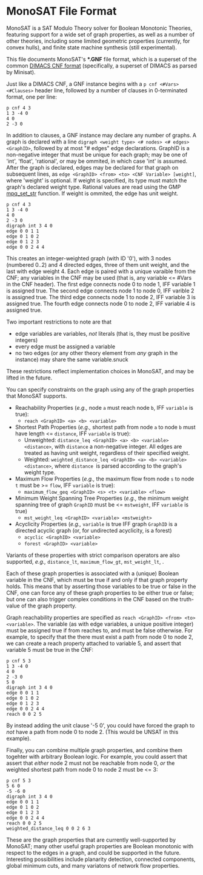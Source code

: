 # MonoSAT File Format

MonoSAT is a SAT Modulo Theory solver for Boolean Monotonic Theories, featuring support for a wide set of graph properties, as well as a number of other theories, including some limited geometric properties (currently, for convex hulls), and finite state machine synthesis (still experimental).

This file documents MonoSAT's __*.GNF__ file format, which is a superset of the common [DIMACS CNF format] (specifically, a superset of DIMACS as parsed by Minisat).

Just like a DIMACS CNF, a GNF instance begins with a `p cnf <#Vars> <#Clauses>` header line, followed by a number of clauses in 0-terminated format, one per line:

```
p cnf 4 3
1 3 -4 0
4 0
2 -3 0
```

In addition to clauses, a GNF instance may declare any number of graphs. A graph is declared with a line `digraph <weight type> <# nodes> <# edges> <GraphID>`, followed by at most "# edges" edge declarations. GraphID is a non-negative integer that must be unique for each graph; <weight type> may be one of 'int', 'float', 'rational', or may be ommited, in which case 'int' is assumed. After the graph is declared, edges may be declared for that graph on subsequent lines, as `edge <GraphID> <from> <to> <CNF Variable> [weight]`, where 'weight' is optional. If weight is specified, its type must match the graph's declared weight type. Rational values are read using the GMP [mpq_set_str] function. If weight is ommited, the edge has unit weight.

```
p cnf 4 3
1 3 -4 0
4 0
2 -3 0
digraph int 3 4 0
edge 0 0 1 1
edge 0 1 0 2
edge 0 1 2 3 
edge 0 0 2 4 4
```

This creates an integer-weighted graph (with ID '0'), with 3 nodes (numbered 0..2) and 4 directed edges, three of them unit weight, and the last with edge weight 4. Each edge is paired with a unique varaible from the CNF; any variables in the CNF may be used (that is, any variable <= #Vars in the CNF header). The first edge connects node 0 to node 1, IFF variable 1 is assigned true. The second edge connects node 1 to node 0, IFF varible 2 is assigned true. The third edge connects node 1 to node 2, IFF variable 3 is assigned true. The fourth edge connects node 0 to node 2, IFF variable 4 is assigned true. 

Two important restrictions to note are that 
  - edge variables are variables, *not* literals (that is, they must be positive integers)
  - every edge must be assigned a variable 
  - no two edges (or any other theory element from *any* graph in the instance) may share the same variable.snuck

These restrictions reflect implementation choices in MonoSAT, and may be lifted in the future. 

You can specify constraints on the graph using any of the graph properties that MonoSAT supports.  
* Reachability Properties (*e.g.,* node `a` must reach node `b`, IFF `variable` is true): 
    *  `reach <GraphID> <a> <b> <variable>`
* Shortest Path Properties (*e.g.,* shortest path from node `a` to node `b` must have length <= `distance`, IFF `variable` is true):
    * Unweighted:  `distance_leq <GraphID> <a> <b> <variable> <distance>`, with `distance` a non-negative integer. All edges are treated as having unit weight, regardless of their specified weight.
    * Weighted:  `weighted_distance_leq <GraphID> <a> <b> <variable> <distance>`, where `distance `is parsed according to the graph's weight type.
* Maximum Flow Properties (*e.g.,* the maximum flow from node `s` to node `t` must be >= `flow`, IFF `variable` is true):
    *  `maximum_flow_geq <GraphID> <s> <t> <variable> <flow>`
* Minimum Weight Spanning Tree Properties (*e.g.,* the minimum weight spanning tree of graph `GraphID` must be <= `mstweight`, IFF `variable` is true)
    *  `mst_weight_leq <GraphID> <variable> <mstweight>`
* Acyclicity Properties (*e.g.,* `variable` is true IFF graph `GraphID` is a directed acyclic graph (or, for undirected acyclicity, is a forest)
    *  `acyclic <GraphID> <variable>`
    *  `forest <GraphID> <variable>`
    
Variants of these properties  with strict comparison operators are also supported, *e.g.,* `distance_lt`,  `maximum_flow_gt`, `mst_weight_lt`, .

Each of these graph properties is associated with a (unique) Boolean variable in the CNF, which must be true if and only if that graph property holds. This means that by asserting those variables to be true or false in the CNF, one can force any of these graph properties to be either true or false; but one can also trigger complex conditions in the CNF based on the truth-value of the graph property.

Graph reachability properties are specified as ```reach <GraphID> <from> <to> <variable>```. The variable (as with edge variables, a unique positive integer) must be assigned true if from reaches to, and must be false otherwise. For example, to specify that the there must exist a path from node 0 to node 2, we can create a reach property attached to variable 5, and assert that variable 5 must be true in the CNF:

```
p cnf 5 3
1 3 -4 0
4 0
2 -3 0
5 0
digraph int 3 4 0
edge 0 0 1 1
edge 0 1 0 2
edge 0 1 2 3 
edge 0 0 2 4 4
reach 0 0 2 5
```

By instead adding the unit clause '-5 0', you could have forced the graph to *not* have a path from node 0 to node 2. (This would be UNSAT in this example).

Finally, you can combine multiple graph properties, and combine them togehter with arbitrary Boolean logic. For example, you could assert that assert that *either* node 2 must not be reachable from node 0, *or* the weighted shortest path from node 0 to node 2 must be <= 3:

```
p cnf 5 3
5 6 0
-5 -6 0
digraph int 3 4 0
edge 0 0 1 1
edge 0 1 0 2
edge 0 1 2 3 
edge 0 0 2 4 4
reach 0 0 2 5
weighted_distance_leq 0 0 2 6 3 
```

These are the graph properties that are currently well-supported by MonoSAT; many other useful graph properties are Boolean monotonic with respect to the edges in a graph, and could be supported in the future. Interesting possibilities include planarity detection, connected components, global minimum cuts, and many variatons of network flow properties. 

[DIMACS CNF format]: http://www.cs.ubc.ca/~hoos/SATLIB/Benchmarks/SAT/satformat.ps
[mpq_set_str]:https://gmplib.org/manual/Initializing-Rationals.html#Initializing-Rationals
